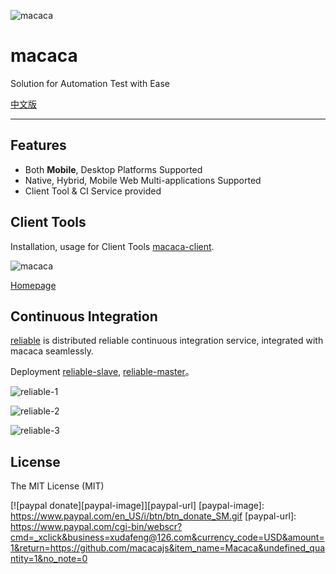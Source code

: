 ![macaca](https://avatars.githubusercontent.com/u/12892132?v=3&s=150)

# macaca

Solution for Automation Test with Ease

[中文版](README.zh.md)

---

## Features

- Both **Mobile**, Desktop Platforms Supported
- Native, Hybrid, Mobile Web Multi-applications Supported
- Client Tool & CI Service provided

## Client Tools

Installation, usage for Client Tools [macaca-client](https://github.com/macacajs/macaca-client).

![macaca](https://os.alipayobjects.com/rmsportal/AupRcQdJrzTdOnd.gif)

[Homepage](https://macacajs.github.io/macaca)

## Continuous Integration

[reliable](https://reliablejs.github.io) is distributed reliable continuous integration service, integrated with macaca seamlessly.

Deployment [reliable-slave](https://github.com/macacajs/reliable-slave), [reliable-master](https://github.com/reliablejs/reliable-master)。

![reliable-1](http://ww1.sinaimg.cn/large/6d308bd9gw1f1ygp19gllj20xl0oldna.jpg)

![reliable-2](http://ww3.sinaimg.cn/large/6d308bd9gw1f1ygp26ocej20wr0j2tcz.jpg)

![reliable-3](http://ww1.sinaimg.cn/large/6d308bd9gw1f1ygp312huj20qj0jz0ut.jpg)

## License

The MIT License (MIT)

[![paypal donate][paypal-image]][paypal-url]
[paypal-image]: https://www.paypal.com/en_US/i/btn/btn_donate_SM.gif
[paypal-url]: https://www.paypal.com/cgi-bin/webscr?cmd=_xclick&business=xudafeng@126.com&currency_code=USD&amount=1&return=https://github.com/macacajs&item_name=Macaca&undefined_quantity=1&no_note=0

